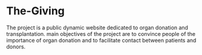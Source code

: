 # The-Giving
The project is a public dynamic website dedicated to organ donation and transplantation. main objectives of the project are to convince  people of the importance of organ donation and to facilitate contact   between patients and donors. 
